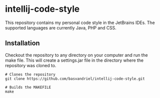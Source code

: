 # intellij-code-style

This repository contains my personal code style in the JetBrains IDEs.
The supported languages are currently Java, PHP and CSS.

## Installation

Checkout the repository to any directory on your computer and run the make file.
This will create a settings.jar file in the directory where the repository was cloned to.

```shell
# Clones the repository
git clone https://github.com/basvandriel/intellij-code-style.git

# Builds the MAKEFILE
make
```
